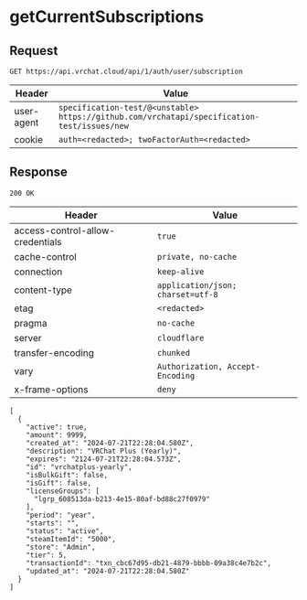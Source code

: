 # getCurrentSubscriptions

## Request
`GET https://api.vrchat.cloud/api/1/auth/user/subscription`

| Header | Value |
| ------ | ----- |
| user-agent | `specification-test/@<unstable> https://github.com/vrchatapi/specification-test/issues/new` |
| cookie | `auth=<redacted>; twoFactorAuth=<redacted>` |


## Response
`200 OK`

| Header | Value |
| ------ | ----- |
| access-control-allow-credentials | `true` |
| cache-control | `private, no-cache` |
| connection | `keep-alive` |
| content-type | `application/json; charset=utf-8` |
| etag | `<redacted>` |
| pragma | `no-cache` |
| server | `cloudflare` |
| transfer-encoding | `chunked` |
| vary | `Authorization, Accept-Encoding` |
| x-frame-options | `deny` |

```jsonc
[
  {
    "active": true,
    "amount": 9999,
    "created_at": "2024-07-21T22:28:04.580Z",
    "description": "VRChat Plus (Yearly)",
    "expires": "2124-07-21T22:28:04.573Z",
    "id": "vrchatplus-yearly",
    "isBulkGift": false,
    "isGift": false,
    "licenseGroups": [
      "lgrp_608513da-b213-4e15-80af-bd88c27f0979"
    ],
    "period": "year",
    "starts": "",
    "status": "active",
    "steamItemId": "5000",
    "store": "Admin",
    "tier": 5,
    "transactionId": "txn_cbc67d95-db21-4879-bbbb-09a38c4e7b2c",
    "updated_at": "2024-07-21T22:28:04.580Z"
  }
]
```
